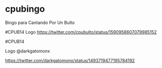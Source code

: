 # cpubingo
Bingo para Cantando Por Un Bulto

#CPUB14
Logo 
https://twitter.com/cpubulto/status/1590958607079985152

#CPUB14

Logo @darkgatomonx

https://twitter.com/darkgatomonx/status/1493719477195784192

